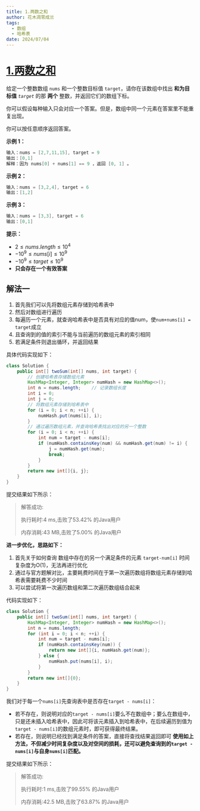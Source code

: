 ```yaml
---
title: 1.两数之和
author: 花木凋零成兰
tags:
  - 数组
  - 哈希表
date: 2024/07/04
---
```



# [1.两数之和](https://leetcode.cn/problems/two-sum/description/)

给定一个整数数组 `nums` 和一个整数目标值 `target`，请你在该数组中找出 **和为目标值** *`target`* 的那 **两个** 整数，并返回它们的数组下标。

你可以假设每种输入只会对应一个答案。但是，数组中同一个元素在答案里不能重复出现。

你可以按任意顺序返回答案。

**示例 1：**

```java
输入：nums = [2,7,11,15], target = 9
输出：[0,1]
解释：因为 nums[0] + nums[1] == 9 ，返回 [0, 1] 。
```

**示例 2：**

```java
输入：nums = [3,2,4], target = 6
输出：[1,2]
```

**示例 3：**

```java
输入：nums = [3,3], target = 6
输出：[0,1]
```

**提示：**

- $2 \leq nums.length \leq 10^4$
- $-10^9 \leq nums[i] \leq 10^9$
- $-10^9 \leq target \leq 10^9$
- **只会存在一个有效答案**

## 解法一

1. 首先我们可以先将数组元素存储到哈希表中
2. 然后对数组进行遍历
3. 每遍历一个元素，就查询哈希表中是否具有对应的值num，使`num+nums[i] = target`成立
4. 且查询到的值的索引不能与当前遍历的数组元素的索引相同
5. 若满足条件则退出循环，并返回结果

具体代码实现如下：

```java
class Solution {
    public int[] twoSum(int[] nums, int target) {
        // 创建哈希表存储数组元素
        HashMap<Integer, Integer> numHash = new HashMap<>();
        int n = nums.length;    // 记录数组长度
        int i = 0;
        int j = 0;
        // 将数组元素存储到哈希表中
        for (i = 0; i < n; ++i) {
            numHash.put(nums[i], i);
        }
        // 通过遍历数组元素，并查询哈希表找出对应的另一个整数
        for (i = 0; i < n; ++i) {
            int num = target - nums[i];
            if (numHash.containsKey(num) && numHash.get(num) != i) {
                j = numHash.get(num);
                break;
            }
        }
        return new int[]{i, j};
    }
}
```

提交结果如下所示：

>
> 解答成功:
> 
>    执行耗时:4 ms,击败了53.42% 的Java用户
> 
>    内存消耗:43 MB,击败了5.00% 的Java用户


**进一步优化，思路如下：**
1. 首先关于如何查询 数组中存在的另一个满足条件的元素 `target-num[i]` 时间复杂度为O(1)，无法再进行优化
2. 通过与官方题解对比，主要耗费时间在于第一次遍历数组将数组元素存储到哈希表需要耗费不少时间
3. 可以尝试将第一次遍历数组和第二次遍历数组结合起来

代码实现如下：

```java
class Solution {
    public int[] twoSum(int[] nums, int target) {
        HashMap<Integer, Integer> numHash = new HashMap<>();
        int n = nums.length;
        for (int i = 0; i < n; ++i) {
            int num = target - nums[i];
            if (numHash.containsKey(num)) {
                return new int[]{i, numHash.get(num)};
            } else {
                numHash.put(nums[i], i);
            }
        }
        return new int[]{0};
    }
}
```

我们对于每一个`nums[i]`先查询表中是否存在`target - nums[i]`：
- 若不存在，则说明对应的`target - nums[i]`要么不在数组中；要么在数组中，只是还未插入哈希表中，因此可将该元素插入到哈希表中，在后续遍历到值为`target - nums[i]`的数组元素时，即可获得最终结果。
- 若存在，则说明已经找到满足条件的答案，直接将查找结果返回即可
**使用如上方法，不但减少时间复杂度以及对空间的损耗，还可以避免查询到的`target - nums[i]`与自身`nums[i]`匹配。**

提交结果如下所示：
>
> 
>解答成功:
>
>    执行耗时:1 ms,击败了99.55% 的Java用户
> 
>    内存消耗:42.5 MB,击败了63.87% 的Java用户
